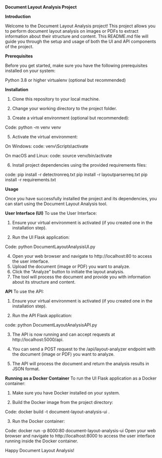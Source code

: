 **Document Layout Analysis Project**

**Introduction**

Welcome to the Document Layout Analysis project! This project allows you to perform document layout analysis on images or PDFs to extract information about their structure and content. This README.md file will guide you through the setup and usage of both the UI and API components of the project.

**Prerequisites**

Before you get started, make sure you have the following prerequisites installed on your system:

Python 3.8 or higher
virtualenv (optional but recommended)

**Installation**

1. Clone this repository to your local machine.

2. Change your working directory to the project folder.

3. Create a virtual environment (optional but recommended):
   
Code: python -m venv venv
   
5. Activate the virtual environment:
   
On Windows:
code: venv\Scripts\activate

On macOS and Linux:
code: source venv/bin/activate

6. Install project dependencies using the provided requirements files:

code:
pip install -r detectronreq.txt
pip install -r layoutparserreq.txt
pip install -r requirements.txt

**Usage**

Once you have successfully installed the project and its dependencies, you can start using the Document Layout Analysis tool.

**User Interface (UI)**
To use the User Interface:

1. Ensure your virtual environment is activated (if you created one in the installation step).
   
2. Run the UI Flask application:

Code:
python DocumentLayoutAnalysisUI.py

4. Open your web browser and navigate to http://localhost:80 to access the user interface.
5. Upload the document (image or PDF) you want to analyze.
6. Click the "Analyze" button to initiate the layout analysis.
7. The tool will process the document and provide you with information about its structure and content.

**API**
To use the API:

1. Ensure your virtual environment is activated (if you created one in the installation step).
   
2. Run the API Flask application:
   
code:
python DocumentLayoutAnalysisAPI.py

3. The API is now running and can accept requests at http://localhost:5000/api.
   
4. You can send a POST request to the /api/layout-analyzer endpoint with the document (image or PDF) you want to analyze.
   
5. The API will process the document and return the analysis results in JSON format.

**Running as a Docker Container**
To run the UI Flask application as a Docker container:

1. Make sure you have Docker installed on your system.
   
2. Build the Docker image from the project directory:
   
Code:
docker build -t document-layout-analysis-ui .

3. Run the Docker container:

Code:
docker run -p 8000:80 document-layout-analysis-ui
Open your web browser and navigate to http://localhost:8000 to access the user interface running inside the Docker container.

Happy Document Layout Analysis!
